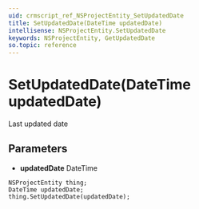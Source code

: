 ```yaml
---
uid: crmscript_ref_NSProjectEntity_SetUpdatedDate
title: SetUpdatedDate(DateTime updatedDate)
intellisense: NSProjectEntity.SetUpdatedDate
keywords: NSProjectEntity, GetUpdatedDate
so.topic: reference
---
```


# SetUpdatedDate(DateTime updatedDate)

Last updated date

## Parameters

* **updatedDate** DateTime

```crmscript
NSProjectEntity thing;
DateTime updatedDate;
thing.SetUpdatedDate(updatedDate);
```

